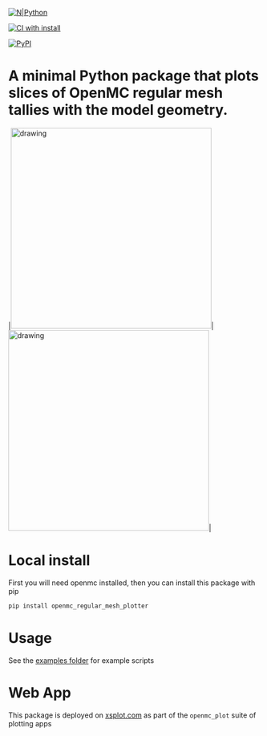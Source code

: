 [![N|Python](https://www.python.org/static/community_logos/python-powered-w-100x40.png)](https://www.python.org)

[![CI with install](https://github.com/fusion-energy/openmc_regular_mesh_plotter/actions/workflows/ci_with_install.yml/badge.svg)](https://github.com/fusion-energy/openmc_regular_mesh_plotter/actions/workflows/ci_with_install.yml)

[![PyPI](https://img.shields.io/pypi/v/openmc-regular-mesh-plotter?color=brightgreen&label=pypi&logo=grebrightgreenen&logoColor=green)](https://pypi.org/project/openmc-regular-mesh-plotter/)


# A minimal Python package that plots slices of OpenMC regular mesh tallies with the model geometry.

|<img src="https://user-images.githubusercontent.com/8583900/265032335-27463ee9-8960-4f5e-a662-dab0b6cd9fc5.png" alt="drawing" width="400"/>|<img src="https://user-images.githubusercontent.com/8583900/265065370-734c66ab-b20e-40c8-b72b-88203ea4347b.gif" alt="drawing" width="400"/>|

# Local install

First you will need openmc installed, then you can install this package with pip

```bash
pip install openmc_regular_mesh_plotter
```

# Usage

See the [examples folder](https://github.com/fusion-energy/openmc_regular_mesh_plotter/tree/main/examples) for example scripts

# Web App

This package is deployed on [xsplot.com](https://www.xsplot.com) as part of the ```openmc_plot``` suite of plotting apps
